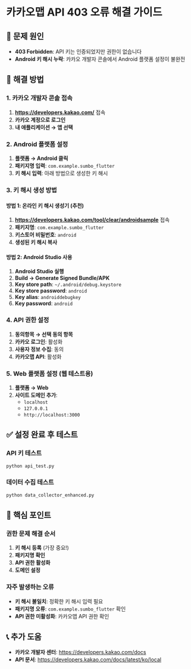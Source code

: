 # 카카오맵 API 403 오류 해결 가이드

## 🚨 문제 원인
- **403 Forbidden**: API 키는 인증되었지만 권한이 없습니다
- **Android 키 해시 누락**: 카카오 개발자 콘솔에서 Android 플랫폼 설정이 불완전

## 🔧 해결 방법

### 1. 카카오 개발자 콘솔 접속
1. **https://developers.kakao.com/** 접속
2. **카카오 계정으로 로그인**
3. **내 애플리케이션 → 앱 선택**

### 2. Android 플랫폼 설정
1. **플랫폼 → Android 클릭**
2. **패키지명 입력**: `com.example.sumbo_flutter`
3. **키 해시 입력**: 아래 방법으로 생성한 키 해시

### 3. 키 해시 생성 방법

#### 방법 1: 온라인 키 해시 생성기 (추천)
1. **https://developers.kakao.com/tool/clear/androidsample** 접속
2. **패키지명**: `com.example.sumbo_flutter`
3. **키스토어 비밀번호**: `android`
4. **생성된 키 해시 복사**

#### 방법 2: Android Studio 사용
1. **Android Studio 실행**
2. **Build → Generate Signed Bundle/APK**
3. **Key store path**: `~/.android/debug.keystore`
4. **Key store password**: `android`
5. **Key alias**: `androiddebugkey`
6. **Key password**: `android`

### 4. API 권한 설정
1. **동의항목 → 선택 동의 항목**
2. **카카오 로그인**: 활성화
3. **사용자 정보 수집**: 동의
4. **카카오맵 API**: 활성화

### 5. Web 플랫폼 설정 (웹 테스트용)
1. **플랫폼 → Web**
2. **사이트 도메인 추가**:
   - `localhost`
   - `127.0.0.1`
   - `http://localhost:3000`

## ✅ 설정 완료 후 테스트

### API 키 테스트
```bash
python api_test.py
```

### 데이터 수집 테스트
```bash
python data_collector_enhanced.py
```

## 🎯 핵심 포인트

### 권한 문제 해결 순서
1. **키 해시 등록** (가장 중요!)
2. **패키지명 확인**
3. **API 권한 활성화**
4. **도메인 설정**

### 자주 발생하는 오류
- **키 해시 불일치**: 정확한 키 해시 입력 필요
- **패키지명 오류**: `com.example.sumbo_flutter` 확인
- **API 권한 미활성화**: 카카오맵 API 권한 확인

## 📞 추가 도움
- **카카오 개발자 센터**: https://developers.kakao.com/docs
- **API 문서**: https://developers.kakao.com/docs/latest/ko/local 